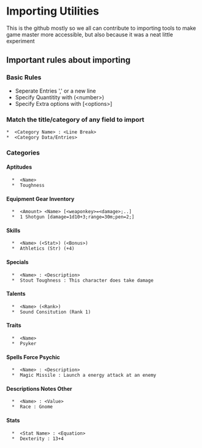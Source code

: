 # Importing UtilitiesThis is the github mostly so we all can contribute to importing tools to make game master more accessible, but also because it was a neat little experiment## Important rules about importing###  Basic Rules  *  Seperate Entries ',' or a new line
  *  Specify Quantitity with (\<number\>)
  *  Specify Extra options with [\<options\>]
###  Match the title/category of any field to import
    *  <Category Name> : <Line Break>
    *  <Category Data/Entries>
###  Categories
####  Aptitudes
      *  <Name>
      *  Toughness
####  Equipment Gear Inventory
      *  <Amount> <Name> [<weaponkey>=<damage>;..]
      *  1 Shotgun [damage=1d10+3;range=30m;pen=2;]
####  Skills
      *  <Name> (<Stat>) (<Bonus>)
      *  Athletics (Str) (+4)
####  Specials
      *  <Name> : <Description>
      *  Stout Toughness : This character does take damage
####  Talents
      *  <Name> (<Rank>)
      *  Sound Consitution (Rank 1)
####  Traits
      *  <Name>
      *  Psyker
####  Spells Force Psychic
      *  <Name> : <Description>
      *  Magic Missile : Launch a energy attack at an enemy
####  Descriptions Notes Other
      *  <Name> : <Value>
      *  Race : Gnome
####  Stats
      *  <Stat Name> : <Equation>
      *  Dexterity : 13+4
